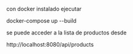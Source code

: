 con docker instalado ejecutar

docker-compose up --build

se puede acceder a la lista de productos desde 

http://localhost:8080/api/products
